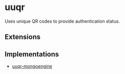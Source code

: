 # uuqr

Uses unique QR codes to provide authentication status.

## Extensions

## Implementations
* [uuqr-mongoengine](https://github.com/ksmoore17/uuqr-mongoengine "uuqr-mongoengine")
